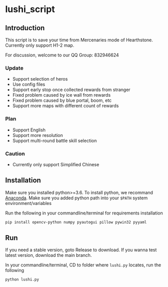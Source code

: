 # lushi_script


## Introduction
This script is to save your time from Mercenaries mode of Hearthstone.
Currently only support H1-2 map.

For discussion, welcome to our QQ Group: 832946624

### Update
* Support selection of heros
* Use config files
* Support early stop once collected rewards from stranger
* Fixed problem caused by ice wall from rewards
* Fixed problem caused by blue portal, boom, etc
* Support more maps with different count of rewards

### Plan
* Support English
* Support more resolution
* Support multi-round battle skill selection

### Caution
- Currently only support Simplified Chinese

## Installation

Make sure you installed python>=3.6.
To install python, we recommand [Anaconda](https://www.anaconda.com/products/individual#windows).
Make sure you added python path into your ```$PATH``` system environment/variables

Run the following in your commandline/terminal for requirements installation
```bash
pip install opencv-python numpy pyautogui pillow pywin32 pyyaml
```

## Run
If you need a stable version, goto Release to download.
If you wanna test latest version, download the main branch.

In your commandline/terminal, CD to folder where ```lushi.py``` locates,  run the following
```bash
python lushi.py 
```
